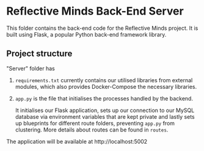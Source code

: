 # Reflective Minds Back-End Server

This folder contains the back-end code for the Reflective Minds project. It is built using Flask, a popular Python back-end framework library.

## Project structure

"Server" folder has 

1. ```requirements.txt``` currently contains our utilised libraries from external modules, which also provides Docker-Compose the necessary libraries.
2. ```app.py``` is the file that initialises the processes handled by the backend.
   
   It initialises our Flask application, sets up our connection to our MySQL database via environment variables that are kept private and lastly sets up blueprints for different route folders, preventing ```app.py``` from clustering. More details about routes can be found in ```routes```.


The application will be available at http://localhost:5002
